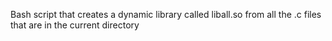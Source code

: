 Bash script that creates a dynamic library called liball.so from all the .c files that are in the current directory
